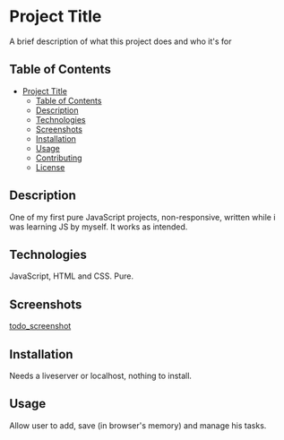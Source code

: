 # Project Title

A brief description of what this project does and who it's for

## Table of Contents

- [Project Title](#project-title)
  - [Table of Contents](#table-of-contents)
  - [Description](#description)
  - [Technologies](#technologies)
  - [Screenshots](#screenshots)
  - [Installation](#installation)
  - [Usage](#usage)
  - [Contributing](#contributing)
  - [License](#license)

## Description

One of my first pure JavaScript projects, non-responsive, written while i was learning JS by myself. It works as intended.

## Technologies

JavaScript, HTML and CSS. Pure.

## Screenshots

[todo_screenshot](https://media.discordapp.net/attachments/1074408019141591122/1082744734478504076/chrome_ZxjMFiedWS.png?width=979&height=499)

## Installation

Needs a liveserver or localhost, nothing to install.

## Usage

Allow user to add, save (in browser's memory) and manage his tasks.
